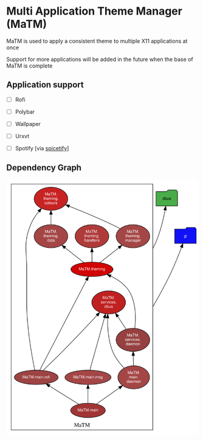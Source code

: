 # Multi Application Theme Manager (MaTM)
MaTM is used to apply a consistent theme to multiple X11 applications at once

Support for more applications will be added in the future when the base of MaTM is complete

## Application support
- [ ] Rofi
- [ ] Polybar
- [ ] Wallpaper
- [ ] Urxvt
- [ ] Spotify [via [spicetify](https://github.com/khanhas/spicetify-cli)]



## Dependency Graph
![Alt Dependency Graph](./MaTM.svg)
